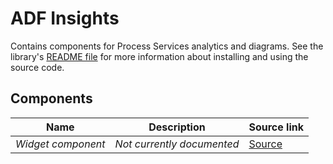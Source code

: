 # ADF Insights

Contains components for Process Services analytics and diagrams.
See the library's
[README file](../../lib/insights/README.md)
for more information about installing and using the source code.

<!--insights start-->

## Components

| Name | Description | Source link |
| ---- | ----------- | ----------- |
| _Widget component_ | _Not currently documented_ | [Source](../../lib/insights/analytics-process/components/widgets/widget.component.ts) |

<!--insights end-->

